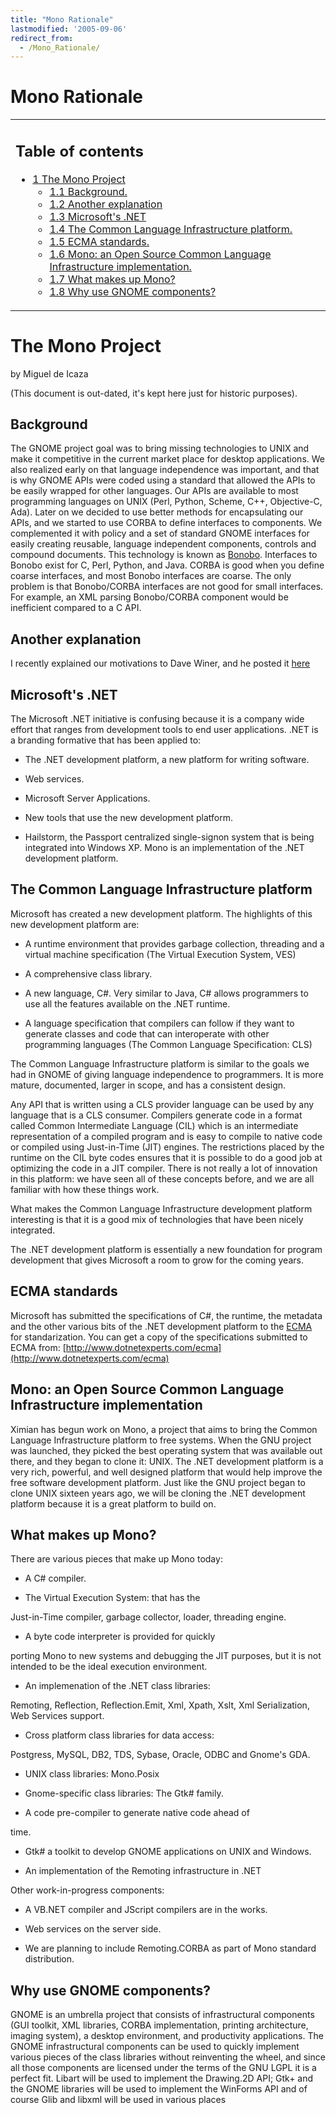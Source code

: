 ```yaml
---
title: "Mono Rationale"
lastmodified: '2005-09-06'
redirect_from:
  - /Mono_Rationale/
---
```


Mono Rationale
==============

<table>
<col width="100%" />
<tbody>
<tr class="odd">
<td align="left"><h2>Table of contents</h2>
<ul>
<li><a href="#the-mono-project">1 The Mono Project</a>
<ul>
<li><a href="#background">1.1 Background.</a></li>
<li><a href="#another-explanation">1.2 Another explanation</a></li>
<li><a href="#microsofts-net">1.3 Microsoft's .NET</a></li>
<li><a href="#the-common-language-infrastructure-platform">1.4 The Common Language Infrastructure platform.</a></li>
<li><a href="#ecma-standards">1.5 ECMA standards.</a></li>
<li><a href="#mono-an-open-source-common-language-infrastructure-implementation">1.6 Mono: an Open Source Common Language Infrastructure implementation.</a></li>
<li><a href="#what-makes-up-mono">1.7 What makes up Mono?</a></li>
<li><a href="#why-use-gnome-components">1.8 Why use GNOME components?</a></li>
</ul></li>
</ul></td>
</tr>
</tbody>
</table>

The Mono Project
================

by Miguel de Icaza

(This document is out-dated, it's kept here just for historic purposes).

Background
----------

The GNOME project goal was to bring missing technologies to UNIX and make it competitive in the current market place for desktop applications. We also realized early on that language independence was important, and that is why GNOME APIs were coded using a standard that allowed the APIs to be easily wrapped for other languages. Our APIs are available to most programming languages on UNIX (Perl, Python, Scheme, C++, Objective-C, Ada). Later on we decided to use better methods for encapsulating our APIs, and we started to use CORBA to define interfaces to components. We complemented it with policy and a set of standard GNOME interfaces for easily creating reusable, language independent components, controls and compound documents. This technology is known as [Bonobo](http://developer.ximian.com/articles/whitepapers/bonobo). Interfaces to Bonobo exist for C, Perl, Python, and Java. CORBA is good when you define coarse interfaces, and most Bonobo interfaces are coarse. The only problem is that Bonobo/CORBA interfaces are not good for small interfaces. For example, an XML parsing Bonobo/CORBA component would be inefficient compared to a C API.

Another explanation
-------------------

I recently explained our motivations to Dave Winer, and he posted it [here](http://scriptingnews.userland.com/stories/storyReader%241275)

Microsoft's .NET
----------------

The Microsoft .NET initiative is confusing because it is a company wide effort that ranges from development tools to end user applications. .NET is a branding formative that has been applied to:

-   The .NET development platform, a new platform for writing software.

-   Web services.

-   Microsoft Server Applications.

-   New tools that use the new development platform.

-   Hailstorm, the Passport centralized single-signon system that is being integrated into Windows XP. Mono is an implementation of the .NET development platform.

The Common Language Infrastructure platform
-------------------------------------------

Microsoft has created a new development platform. The highlights of this new development platform are:

-   A runtime environment that provides garbage collection, threading and a virtual machine specification (The Virtual Execution System, VES)

-   A comprehensive class library.

-   A new language, C#. Very similar to Java, C# allows programmers to use all the features available on the .NET runtime.

-   A language specification that compilers can follow if they want to generate classes and code that can interoperate with other programming languages (The Common Language Specification: CLS)

The Common Language Infrastructure platform is similar to the goals we had in GNOME of giving language independence to programmers. It is more mature, documented, larger in scope, and has a consistent design.

Any API that is written using a CLS provider language can be used by any language that is a CLS consumer. Compilers generate code in a format called Common Intermediate Language (CIL) which is an intermediate representation of a compiled program and is easy to compile to native code or compiled using Just-in-Time (JIT) engines. The restrictions placed by the runtime on the CIL byte codes ensures that it is possible to do a good job at optimizing the code in a JIT compiler. There is not really a lot of innovation in this platform: we have seen all of these concepts before, and we are all familiar with how these things work.

What makes the Common Language Infrastructure development platform interesting is that it is a good mix of technologies that have been nicely integrated.

The .NET development platform is essentially a new foundation for program development that gives Microsoft a room to grow for the coming years.

ECMA standards
--------------

Microsoft has submitted the specifications of C#, the runtime, the metadata and the other various bits of the .NET development platform to the [ECMA](http://www.ecma.ch) for standarization. You can get a copy of the specifications submitted to ECMA from: [http://www.dotnetexperts.com/ecma](http://www.dotnetexperts.com/ecma)

Mono: an Open Source Common Language Infrastructure implementation
------------------------------------------------------------------

Ximian has begun work on Mono, a project that aims to bring the Common Language Infrastructure platform to free systems. When the GNU project was launched, they picked the best operating system that was available out there, and they began to clone it: UNIX. The .NET development platform is a very rich, powerful, and well designed platform that would help improve the free software development platform. Just like the GNU project began to clone UNIX sixteen years ago, we will be cloning the .NET development platform because it is a great platform to build on.

What makes up Mono?
-------------------

There are various pieces that make up Mono today:

-   A C# compiler.

-   The Virtual Execution System: that has the

Just-in-Time compiler, garbage collector, loader, threading engine.

-   A byte code interpreter is provided for quickly

porting Mono to new systems and debugging the JIT purposes, but it is not intended to be the ideal execution environment.

-   An implemenation of the .NET class libraries:

Remoting, Reflection, Reflection.Emit, Xml, Xpath, Xslt, Xml Serialization, Web Services support.

-   Cross platform class libraries for data access:

Postgress, MySQL, DB2, TDS, Sybase, Oracle, ODBC and Gnome's GDA.

-   UNIX class libraries: Mono.Posix

-   Gnome-specific class libraries: The Gtk# family.

-   A code pre-compiler to generate native code ahead of

time.

-   Gtk# a toolkit to develop GNOME applications on UNIX and Windows.

-   An implementation of the Remoting infrastructure in .NET

 Other work-in-progress components:

-   A VB.NET compiler and JScript compilers are in the works.

-   Web services on the server side.

-   We are planning to include Remoting.CORBA as part of Mono standard distribution.

Why use GNOME components?
-------------------------

GNOME is an umbrella project that consists of infrastructural components (GUI toolkit, XML libraries, CORBA implementation, printing architecture, imaging system), a desktop environment, and productivity applications. The GNOME infrastructural components can be used to quickly implement various pieces of the class libraries without reinventing the wheel, and since all those components are licensed under the terms of the GNU LGPL it is a perfect fit. Libart will be used to implement the Drawing.2D API; Gtk+ and the GNOME libraries will be used to implement the WinForms API and of course Glib and libxml will be used in various places
